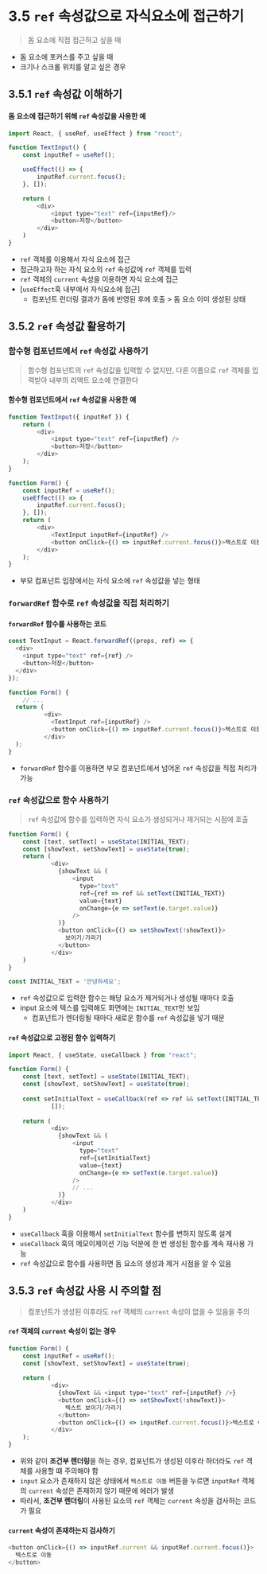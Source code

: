 # 3.5 `ref` 속성값으로 자식요소에 접근하기
> 돔 요소에 직접 접근하고 싶을 때

- 돔 요소에 포커스를 주고 싶을 때
- 크기나 스크롤 위치를 알고 싶은 경우 

## 3.5.1 `ref` 속성값 이해하기
#### 돔 요소에 접근하기 위해 `ref` 속성값을 사용한 예

```js
import React, { useRef, useEffect } from "react";

function TextInput() {
    const inputRef = useRef();

    useEffect(() => {
        inputRef.current.focus();
    }, []);

    return (
        <div>
            <input type="text" ref={inputRef}/>
            <button>저장</button>
        </div>
    )
}
```

- `ref` 객체를 이용해서 자식 요소에 접근
- 접근하고자 하는 자식 요소의 `ref` 속성값에 `ref` 객체를 입력
- `ref` 객체의 `current` 속성을 이용하면 자식 요소에 접근
- [`useEffect`훅 내부에서 자식요소에 접근]
    + 컴포넌트 런더링 결과가 돔에 반영된 후에 호출 > 돔 요소 이미 생성된 상태
    
## 3.5.2 `ref` 속성값 활용하기

### 함수형 컴포넌트에서 `ref` 속성값 사용하기
> 함수형 컴포넌트의 `ref` 속성값을 입력할 수 없지만, 다른 이름으로 `ref` 객체를 입력받아 내부의 리액트 요소에 연결한다

#### 함수형 컴포넌트에서 `ref` 속성값을 사용한 예
```js
function TextInput({ inputRef }) {
    return (
        <div>
            <input type="text" ref={inputRef} />
            <button>저장</button>
        </div>
    );
}

function Form() {
    const inputRef = useRef();
    useEffect(() => {
        inputRef.current.focus();
    }, []);
    return (
        <div>
            <TextInput inputRef={inputRef} />
            <button onClick={() => inputRef.current.focus()}>텍스트로 이동</button>
        </div>
    );
}
```
- 부모 컴포넌트 입장에서는 자식 요소에 `ref` 속성값을 넣는 형태

### `forwardRef` 함수로 `ref` 속성값을 직접 처리하기
#### `forwardRef` 함수를 사용하는 코드
```js
const TextInput = React.forwardRef((props, ref) => {
  <div>
    <input type="text" ref={ref} />
    <button>저장</button>
  </div>
});

function Form() {
    // ...
  return (
          <div>
            <TextInput ref={inputRef} />
            <button onClick={() => inputRef.current.focus()}>텍스트로 이동</button>
          </div>
  );
}
```

- `forwardRef` 함수를 이용하면 부모 컴포넌트에서 넘어온 `ref` 속성값을 직접 처리가 가능

### `ref` 속성값으로 함수 사용하기
> `ref` 속성값에 함수를 입력하면 자식 요소가 생성되거나 제거되는 시점에 호출
```js
function Form() {
    const [text, setText] = useState(INITIAL_TEXT);
    const [showText, setShowText] = useState(true);
    return (
            <div>
              {showText && (
                  <input 
                    type="text"
                    ref={ref => ref && setText(INITIAL_TEXT)}
                    value={text}
                    onChange={e => setText(e.target.value)}
                  />
              )}
              <button onClick={() => setShowText(!showText)}>
                보이기/가리기
              </button>
            </div>
    )
}

const INITIAL_TEXT = '안녕하세요';
```
- `ref` 속성값으로 입력한 함수는 해당 요소가 제거되거나 생성될 때마다 호출
- input 요소에 텍스를 입력해도 화면에는 `INITIAL_TEXT`만 보임
  + 컴포넌트가 렌더링될 때마다 새로운 함수를 `ref` 속성값을 넣기 때문
  
#### `ref` 속성값으로 고정된 함수 입력하기

```js
import React, { useState, useCallback } from "react";

function Form() {
    const [text, setText] = useState(INITIAL_TEXT);
    const [showText, setShowText] = useState(true);
    
    const setInitialText = useCallback(ref => ref && setText(INITIAL_TEXT),
            []);
            
    return (
            <div>
              {showText && (
                  <input 
                    type="text"
                    ref={setInitialText}
                    value={text}
                    onChange={e => setText(e.target.value)}
                  />
                  // ...
              )}
            </div>
    )
}
```

- `useCallback` 훅을 이용해서 `setInitialText` 함수를 변하지 않도록 설계
- `useCallback` 훅의 메모이제이션 기능 덕분에 한 번 생성된 함수를 계속 재사용 가능
- `ref` 속성값으로 함수를 사용하면 돔 요소의 생성과 제거 시점을 알 수 있음

## 3.5.3 `ref` 속성값 사용 시 주의할 점
> 컴포넌트가 생성된 이후라도 `ref` 객체의 `current` 속성이 없을 수 있음을 주의

#### `ref` 객체의 `current` 속성이 없는 경우
```js
function Form() {
    const inputRef = useRef();
    const [showText, setShowText] = useState(true);
    
    return (
            <div>
              {showText && <input type="text" ref={inputRef} />}
              <button onClick={() => setShowText(!showText)}>
                텍스트 보이기/가리기
              </button>
              <button onClick={() => inputRef.current.focus()}>텍스트로 이동</button>
            </div>
    );
}
```
- 위와 같이 **조건부 렌더링**을 하는 경우, 컴포넌트가 생성된 이후라 하더라도 `ref` 객체를 사용할 떄 주의해야 함
- `input` 요소가 존재하지 않은 상태에서 `텍스트로 이동` 버튼을 누르면 `inputRef` 객체의 `current` 속성은 존재하지 않기 때문에 에러가 발생
- 따라서, **조건부 렌더링**이 사용된 요소의 `ref` 객체는 `current` 속성을 검사하는 코드가 필요

#### `current` 속성이 존재하는지 검사하기
```js
<button onClick={() => inputRef.current && inputRef.current.focus()}>
  텍스트로 이동
</button>
```
